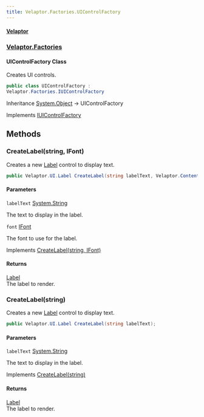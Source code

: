 ```yaml
---
title: Velaptor.Factories.UIControlFactory
---
```


#### [Velaptor](Namespaces.md 'Velaptor Namespaces')
### [Velaptor.Factories](Velaptor.Factories.md 'Velaptor.Factories')

#### UIControlFactory Class

Creates UI controls.

```csharp
public class UIControlFactory :
Velaptor.Factories.IUIControlFactory
```

Inheritance [System.Object](https://docs.microsoft.com/en-us/dotnet/api/System.Object 'System.Object') → UIControlFactory

Implements [IUIControlFactory](Velaptor.Factories.IUIControlFactory.md 'Velaptor.Factories.IUIControlFactory')
## Methods

<a name='Velaptor.Factories.UIControlFactory.CreateLabel(string,Velaptor.Content.Fonts.IFont)'></a>

### CreateLabel(string, IFont) 

Creates a new [Label](Velaptor.UI.Label.md 'Velaptor.UI.Label') control to display text.

```csharp
public Velaptor.UI.Label CreateLabel(string labelText, Velaptor.Content.Fonts.IFont font);
```
#### Parameters

<a name='Velaptor.Factories.UIControlFactory.CreateLabel(string,Velaptor.Content.Fonts.IFont).labelText'></a>

`labelText` [System.String](https://docs.microsoft.com/en-us/dotnet/api/System.String 'System.String')

The text to display in the label.

<a name='Velaptor.Factories.UIControlFactory.CreateLabel(string,Velaptor.Content.Fonts.IFont).font'></a>

`font` [IFont](Velaptor.Content.Fonts.IFont.md 'Velaptor.Content.Fonts.IFont')

The font to use for the label.

Implements [CreateLabel(string, IFont)](Velaptor.Factories.IUIControlFactory.md#Velaptor.Factories.IUIControlFactory.CreateLabel(string,Velaptor.Content.Fonts.IFont) 'Velaptor.Factories.IUIControlFactory.CreateLabel(string, Velaptor.Content.Fonts.IFont)')

#### Returns
[Label](Velaptor.UI.Label.md 'Velaptor.UI.Label')  
The label to render.

<a name='Velaptor.Factories.UIControlFactory.CreateLabel(string)'></a>

### CreateLabel(string) 

Creates a new [Label](Velaptor.UI.Label.md 'Velaptor.UI.Label') control to display text.

```csharp
public Velaptor.UI.Label CreateLabel(string labelText);
```
#### Parameters

<a name='Velaptor.Factories.UIControlFactory.CreateLabel(string).labelText'></a>

`labelText` [System.String](https://docs.microsoft.com/en-us/dotnet/api/System.String 'System.String')

The text to display in the label.

Implements [CreateLabel(string)](Velaptor.Factories.IUIControlFactory.md#Velaptor.Factories.IUIControlFactory.CreateLabel(string) 'Velaptor.Factories.IUIControlFactory.CreateLabel(string)')

#### Returns
[Label](Velaptor.UI.Label.md 'Velaptor.UI.Label')  
The label to render.